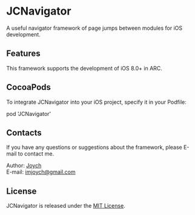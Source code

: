 # JCNavigator
A useful navigator framework of page jumps between modules for iOS development.

## Features
This framework supports the development of iOS 8.0+ in ARC.





## CocoaPods
To integrate JCNavigator into your iOS project, specify it in your Podfile:

pod 'JCNavigator'

## Contacts
If you have any questions or suggestions about the framework, please E-mail to contact me.

Author: [Joych](https://github.com/imjoych)    
E-mail: imjoych@gmail.com

## License
JCNavigator is released under the [MIT License](https://github.com/imjoych/JCNavigator/blob/master/LICENSE).

